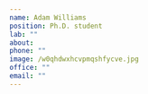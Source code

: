 ```yaml
---
name: Adam Williams
position: Ph.D. student
lab: ""
about:
phone: ""
image: /w0qhdwxhcvpmqshfycve.jpg
office: ""
email: ""
---
```

